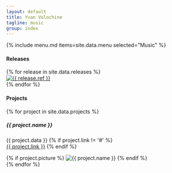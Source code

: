 ```yaml
---
layout: default
title: Yvan Volochine
tagline: music
group: index
---
```


{% include menu.md items=site.data.menu selected="Music" %}
<section class="releases">
  <h4>Releases</h4>
  <div class="row">
    {% for release in site.data.releases %}
      <div class="col-4 col-md-2 image">
        <a href="{{ release.link }}" class="thumbnail" target="_blank">
          <img src="{{ '/assets/img/' | append: release.image | relative_url }}" alt="{{ release.ref }}" />
        </a>
      </div>
    {% endfor %}
  </div>
</section>
<section class="projects">
  <h4>Projects</h4>
  {% for project in site.data.projects %}
    <div class="row">
      <div class="col-md-8">
      <h5 class="project-name">{{ project.name }}</h5>
        <p class="project-data">
          {{ project.data }}
          {% if project.link != '#' %}
            <br /><a href="{{ project.link }}" target="_blank">{{ project.link }}</a>
          {% endif %}
        </p>
      </div>
      <div class="col-md-4 image">
        {% if project.picture %}
          <img src="{{ '/assets/img/' | append: project.picture | relative_url }}" alt="{{ project.name }}" />
        {% endif %}
      </div>
    </div>
  {% endfor %}
</section>
